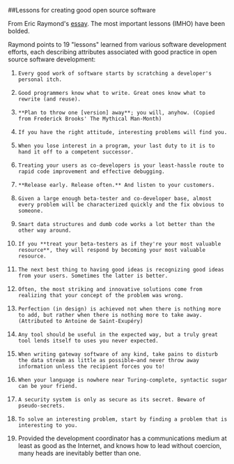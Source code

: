 ##Lessons for creating good open source software

From Eric Raymond's [essay](http://www.catb.org/~esr/writings/cathedral-bazaar/).
The most important lessons (IMHO) have been bolded.

Raymond points to 19 "lessons" learned from various software development efforts, 
each describing attributes associated with good practice in open source software development:

1.     Every good work of software starts by scratching a developer's personal itch.
2.     Good programmers know what to write. Great ones know what to rewrite (and reuse).
3.     **Plan to throw one [version] away**; you will, anyhow. (Copied from Frederick Brooks' The Mythical Man-Month)
4.     If you have the right attitude, interesting problems will find you.
5.     When you lose interest in a program, your last duty to it is to hand it off to a competent successor.
6.     Treating your users as co-developers is your least-hassle route to rapid code improvement and effective debugging.
7.     **Release early. Release often.** And listen to your customers.
8.     Given a large enough beta-tester and co-developer base, almost every problem will be characterized quickly and the fix obvious to someone.
9.     Smart data structures and dumb code works a lot better than the other way around.
10.     If you **treat your beta-testers as if they're your most valuable resource**, they will respond by becoming your most valuable resource.
11.     The next best thing to having good ideas is recognizing good ideas from your users. Sometimes the latter is better.
12.     Often, the most striking and innovative solutions come from realizing that your concept of the problem was wrong.
13.     Perfection (in design) is achieved not when there is nothing more to add, but rather when there is nothing more to take away. (Attributed to Antoine de Saint-Exupéry)
14.     Any tool should be useful in the expected way, but a truly great tool lends itself to uses you never expected.
15.     When writing gateway software of any kind, take pains to disturb the data stream as little as possible—and never throw away information unless the recipient forces you to!
16.     When your language is nowhere near Turing-complete, syntactic sugar can be your friend.
17.     A security system is only as secure as its secret. Beware of pseudo-secrets.
18.     To solve an interesting problem, start by finding a problem that is interesting to you.
19. Provided the development coordinator has a communications medium at least as good as the Internet, and knows how to lead without coercion, many heads are inevitably better than one.
